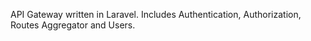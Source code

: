 API Gateway written in Laravel. Includes Authentication, Authorization, Routes Aggregator and Users.
